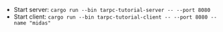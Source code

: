 - Start server: `cargo run --bin tarpc-tutorial-server -- --port 8080`
- Start client: `cargo run --bin tarpc-tutorial-client -- --port 8080 --name "midas"`